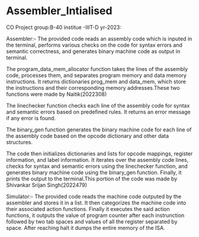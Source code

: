 # Assembler_Intialised
CO Project  group:B-40 institue -IIIT-D yr-2023:

Assembler:- 
The provided code reads an assembly code which is inputed in the terminal, performs various checks on the code for syntax errors and semantic correctness, and generates binary machine code as output in terminal.
 
 The program_data_mem_allocator function takes the lines of the assembly code, processes them, and separates program memory and data memory instructions. It returns dictionaries prog_mem and data_mem, which store the instructions and their corresponding memory addresses.These two functions were made by Naitik(2022308)

The linechecker function checks each line of the assembly code for syntax and semantic errors based on predefined rules. It returns an error message if any error is found.

The binary_gen function generates the binary machine code for each line of the assembly code based on the opcode dictionary and other data structures.

The code then initializes dictionaries and lists for opcode mappings, register information, and label information. It iterates over the assembly code lines, checks for syntax and semantic errors using the linechecker function, and generates binary machine code using the binary_gen function. Finally, it prints the output to the terminal.This portion of the code was made by Shivankar Srijan Singh(2022479)

Simulator:-
The provided code reads the machine code outputed by the assembler and stores it in a list. It then categorizes the machine code into their associated action functions. Finally it executes the said action functions, it outputs the value of program counter after each instrunction followed by two tab spaces and values of all the register separated by space.
After reaching halt it dumps the entire memory of the ISA. 
